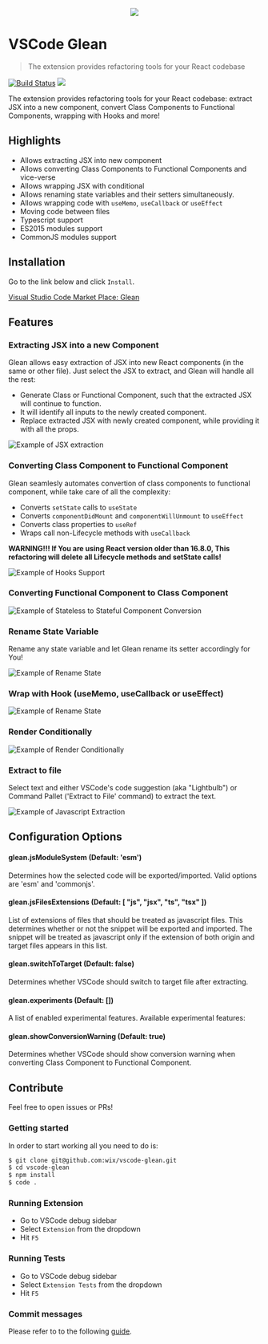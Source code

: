 <p align="center">
  <img src="https://github.com/wix/vscode-glean/blob/master/assets/github_logo.png?raw=true">
</p>

# VSCode Glean

> The extension provides refactoring tools for your React codebase

[![Build Status](https://travis-ci.org/wix/vscode-glean.svg?branch=master)](https://travis-ci.org/wix/vscode-glean)
[![](https://vsmarketplacebadge.apphb.com/version/wix.glean.svg)](https://marketplace.visualstudio.com/items?itemName=wix.glean)

The extension provides refactoring tools for your React codebase: extract JSX into a new component, convert Class Components to Functional Components, wrapping with Hooks and more!
## Highlights

- Allows extracting JSX into new component
- Allows converting Class Components to Functional Components and vice-verse
- Allows wrapping JSX with conditional
- Allows renaming state variables and their setters simultaneously.
- Allows wrapping code with `useMemo`, `useCallback` or `useEffect`
- Moving code between files
- Typescript support
- ES2015 modules support
- CommonJS modules support

## Installation

Go to the link below and click `Install`.

[Visual Studio Code Market Place: Glean](https://marketplace.visualstudio.com/items?itemName=wix.glean)

## Features

### Extracting JSX into a new Component

Glean allows easy extraction of JSX into new React components (in the same or other file). Just select the JSX to extract, and Glean will handle all the rest:

- Generate Class or Functional Component, such that the extracted JSX will continue to function.
- It will identify all inputs to the newly created component.
- Replace extracted JSX with newly created component, while providing it with all the props.

![Example of JSX extraction](https://github.com/wix/vscode-glean/blob/master/assets/extract-to-comp.gif?raw=true)

### Converting Class Component to Functional Component
Glean seamlesly automates convertion of class components to functional component, while take care of all the complexity:

- Converts `setState` calls to `useState`
- Converts `componentDidMount` and `componentWillUnmount` to `useEffect`
- Converts class properties to `useRef`
- Wraps call non-Lifecycle methods with `useCallback`

**WARNING!!! If You are using React version older than 16.8.0, This refactoring will delete all Lifecycle methods and setState calls!**

![Example of Hooks Support](https://github.com/wix/vscode-glean/blob/master/assets/hooks.gif?raw=true)



### Converting Functional Component to Class Component

![Example of Stateless to Stateful Component Conversion](https://github.com/wix/vscode-glean/blob/master/assets/stateless-to-stateful.gif?raw=true)

### Rename State Variable

Rename any state variable and let Glean rename its setter accordingly for You!

![Example of Rename State](https://github.com/wix/vscode-glean/blob/master/assets/rename-state.gif?raw=true)

### Wrap with Hook (useMemo, useCallback or useEffect)

![Example of Rename State](https://github.com/wix/vscode-glean/blob/master/assets/use-callback.gif?raw=true)

### Render Conditionally

![Example of Render Conditionally](https://github.com/wix/vscode-glean/blob/master/assets/glean-conditional.gif?raw=true)

### Extract to file

Select text and either VSCode's code suggestion (aka "Lightbulb") or Command Pallet ('Extract to File' command) to extract the text.

![Example of Javascript Extraction](https://github.com/wix/vscode-glean/blob/master/assets/extract-to-file.gif?raw=true)

## Configuration Options

#### glean.jsModuleSystem (Default: 'esm')

Determines how the selected code will be exported/imported. Valid options are 'esm' and 'commonjs'.

#### glean.jsFilesExtensions (Default: [ "js", "jsx", "ts", "tsx" ])

List of extensions of files that should be treated as javascript files. This determines whether or not the snippet will be exported and imported. The snippet will be treated as javascript only if the extension of both origin and target files appears in this list.

#### glean.switchToTarget (Default: false)

Determines whether VSCode should switch to target file after extracting.

#### glean.experiments (Default: [])

A list of enabled experimental features. Available experimental features:

#### glean.showConversionWarning (Default: true)

Determines whether VSCode should show conversion warning when converting Class Component to Functional Component.

## Contribute

Feel free to open issues or PRs!

### Getting started

In order to start working all you need to do is:

```sh
$ git clone git@github.com:wix/vscode-glean.git
$ cd vscode-glean
$ npm install
$ code .
```

### Running Extension

- Go to VSCode debug sidebar
- Select `Extension` from the dropdown
- Hit `F5`

### Running Tests

- Go to VSCode debug sidebar
- Select `Extension Tests` from the dropdown
- Hit `F5`

### Commit messages

Please refer to to the following [guide](https://marketplace.visualstudio.com/items?itemName=wix.glean).

